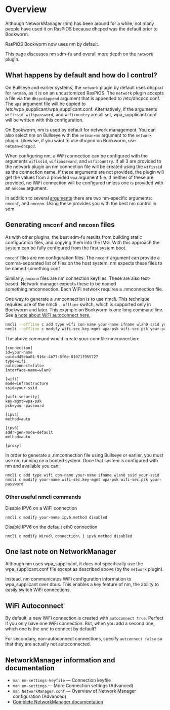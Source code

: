 # Overview

Although NetworkManager (nm) has been around for a while, not many people have used it on RasPiOS because dhcpcd was the default prior to Bookworm.

RasPiOS Bookworm now uses nm by default.

This page discusses nm sdm-fu and overall more depth on the `network` plugin.

## What happens by default and how do I control?

On Bullseye and earlier systems, the `network` plugin by default uses dhcpcd for `netman`, as it is on an uncustomized RasPiOS. The `network` plugin accepts a file via the `dhcpcdappend` argument that is appended to /etc/dhcpcd.conf. The `wpa` argument file will be copied to /etc/wpa_supplicant/wpa_supplicant.conf. Alternatively, if the arguments `wifissid`, `wifipassword`, and `wificountry` are all set, wpa_supplicant.conf will be written with this configuration.

On Bookworm, nm is used by default for network management. You can also select nm on Bullseye with the `netman=nm` argument to the `network` plugin. Likewise, if you want to use dhcpcd on Bookworm, use `netman=dhcpcd`.

When configuring nm, a WiFi connection can be configured with the arguments `wifissid`, `wifipassword`, and `wificountry`. If all 3 are provided to the network plugin an nm connection file will be created using the `wifissid` as the connection name. If these arguments are not provided, the plugin will get the values from a provided `wpa` argument file. If neither of these are provided, no WiFi connection will be configured unless one is provided with an `nmconn` argument.

In addition to several <a href="Plugins.md#network">arguments</a> there are two nm-specific arguments: `nmconf`, and `nmconn`. Using these provides you with the best nm control in sdm.

## Generating `nmconf` and `nmconn` files

As with other plugins, the best sdm-fu results from building static configuration files, and copying them into the IMG. With this approach the system can be fully configured from the first system boot.

`nmconf` files are nm configuration files. The `nmconf` argument can provide a comma-separated list of files on the host system. nm expects these files to be named something.conf

Similarly, `nmconn` files are nm connection keyfiles. These are also text-based. Network manager expects these to be named something.nmconnection. Each WiFi network requires a .nmconnection file.

One way to generate a .nmconnection is to use nmcli. This technique requires use of the nmcli `--offline` switch, which is supported only in Bookworm and later. This example on Bookworm is one long command line. See <a href="#wifi-autoconnect">a note about WiFi autoconnect here.</a>
```sh
nmcli --offline c add type wifi con-name your-name ifname wlan0 ssid your-ssid | \
nmcli --offline c modify wifi-sec.key-mgmt wpa-psk wifi-sec.psk your-password autoconnect false > your-connfile.nmconnection
```
The above command would create your-connfile.nmconnection:
```
[connection]
id=your-name
uuid=d45eba01-916c-4b77-8f0e-01071f955727
type=wifi
autoconnect=false
interface-name=wlan0

[wifi]
mode=infrastructure
ssid=your-ssid

[wifi-security]
key-mgmt=wpa-psk
psk=your-password

[ipv4]
method=auto

[ipv6]
addr-gen-mode=default
method=auto

[proxy]
```

In order to generate a .nmconnection file using Bullseye or earlier, you must use nm running on a booted system. Once that system is configured with nm and available you can:

    nmcli c add type wifi con-name your-name ifname wlan0 ssid your-ssid
    nmcli c modify your-name wifi-sec.key-mgmt wpa-psk wifi-sec.psk your-password

### Other useful nmcli commands

Disable IPV6 on a WiFi connection

    nmcli c modify your-name ipv6.method disabled

Disable IPV6 on the default eth0 connection

    nmcli c modify Wired\ connection\ 1 ipv6.method disabled

## One last note on NetworkManager

Although nm uses wpa_supplicant, it does not specifically use the wpa_supplicant.conf file except as described above (by the `network` plugin).

Instead, nm communicates WiFi configuration information to wpa_supplicant over dbus. This enables a key feature of nm, the ability to easily switch WiFi connections.

## WiFi Autoconnect

By default, a new WiFi connection is created with `autoconnect true`. Perfect if you only have one WiFi connection. But, when you add a second one, which one is the one to connect by default?

For secondary, non-autoconnect connections, specify `autconnect false` so that they are actually not autoconnected.

## NetworkManager information and documentation

* `man nm-settings-keyfile` &mdash; Connection keyfile
* `man nm-settings` &mdash; More Connection settings (Advanced)
* `man NetworkManager.conf` &mdash; Overview of Network Manager configuration (Advanced)
*  <a href="https://networkmanager.dev/docs/api/latest/"> Complete NetworkManager documentation</a>
